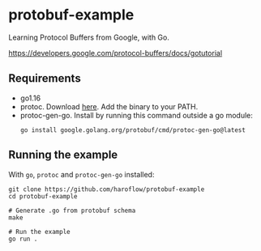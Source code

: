 # protobuf-example
Learning Protocol Buffers from Google, with Go.

https://developers.google.com/protocol-buffers/docs/gotutorial

## Requirements

- go1.16
- protoc. Download [here](https://developers.google.com/protocol-buffers/docs/downloads). Add the binary to your PATH.
- protoc-gen-go. Install by running this command outside a go module:
  ```
  go install google.golang.org/protobuf/cmd/protoc-gen-go@latest
  ```

## Running the example

With `go`, `protoc` and `protoc-gen-go` installed:
```
git clone https://github.com/haroflow/protobuf-example
cd protobuf-example

# Generate .go from protobuf schema
make

# Run the example
go run .
```